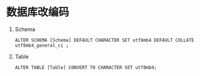 # 数据库改编码

1. Schema

    ```
    ALTER SCHEMA [Schema] DEFAULT CHARACTER SET utf8mb4 DEFAULT COLLATE utf8mb4_general_ci ;
    ```

2. Table

    ```
    ALTER TABLE [Table] CONVERT TO CHARACTER SET utf8mb4;
    ```


